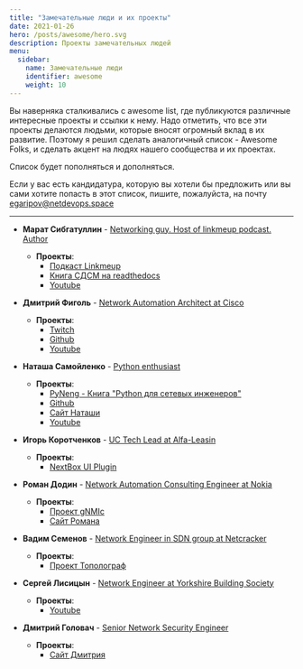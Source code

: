 ```yaml
---
title: "Замечательные люди и их проекты"
date: 2021-01-26
hero: /posts/awesome/hero.svg
description: Проекты замечательных людей
menu:
  sidebar:
    name: Замечательные люди
    identifier: awesome
    weight: 10
---
```


Вы наверняка сталкивались с awesome list, где публикуются различные интересные проекты и ссылки к нему.  Надо отметить, что все эти проекты делаются людьми, которые вносят огромный вклад в их развитие.
Поэтому я решил сделать аналогичный список - Awesome Folks,  и сделать акцент на людях нашего сообщества и их проектах.  

Список будет пополняться и дополняться. 

Если у вас есть кандидатура, которую вы хотели бы предложить или вы сами хотите попасть в этот список, пишите, пожалуйста, на почту egaripov@netdevops.space

******************************************************
- **Марат Сибгатуллин** - [Networking guy. Host of linkmeup podcast. Author](https://www.linkedin.com/in/marat-sibgatulin/)
  - **Проекты**:
    - [Подкаст Linkmeup](https://linkmeup.ru/)
    - [Книга СДСМ на readthedocs](https://where-to-store-the-packet.readthedocs.io/en/latest/)
    - [Youtube](https://www.youtube.com/c/linkmeup-podcast) 

- **Дмитрий Фиголь** - [Network Automation Architect at Cisco](https://www.linkedin.com/in/dmfigol/)
  - **Проекты**:
    - [Twitch](https://www.twitch.tv/dmfigol)
    - [Github](https://github.com/dmfigol) 
    - [Youtube](https://www.youtube.com/c/dmfigol)

- **Наташа Самойленко** - [Python enthusiast](https://www.linkedin.com/in/nsamoylenko/)
  - **Проекты**:
    - [PyNeng - Книга "Python для сетевых инженеров"](https://pyneng.readthedocs.io/ru/latest/)
    - [Github](https://github.com/natenka) 
    - [Сайт Наташи](https://natenka.github.io/pyneng/)
    - [Youtube](https://www.youtube.com/channel/UCbp_f4rb5OR5hSUJW3F2FRg)

- **Игорь Коротченков** - [UC Tech Lead at Alfa-Leasin](https://www.linkedin.com/in/igor-korotchenkov/)
  - **Проекты**:
    - [NextBox UI Plugin](https://github.com/iDebugAll/nextbox-ui-plugin)

- **Роман Додин** - [Network Automation Consulting Engineer at Nokia](https://www.linkedin.com/in/rdodin/)
  - **Проекты**:
    - [Проект gNMIc](https://gnmic.kmrd.dev/)
    - [Сайт Романа](https://netdevops.me/)

- **Вадим Семенов** - [Network Engineer in SDN group at Netcracker](https://www.linkedin.com/in/vadim-semenov-1b538130/)
  - **Проекты**:
    - [Проект Тополограф](https://topolograph.com/)
  
- **Сергей Лисицын** - [Network Engineer at Yorkshire Building Society](https://www.linkedin.com/in/sergey-lisitsin-42115816/)
  - **Проекты**:
    - [Youtube](https://www.youtube.com/channel/UCwOiqEJ683Zmh3Ixh3RnUGg)

- **Дмитрий Головач** - [Senior Network Security Engineer](https://www.linkedin.com/in/dmitrygolovach/)
  - **Проекты**:
    - [Сайт Дмитрия](https://dmitrygolovach.com/)